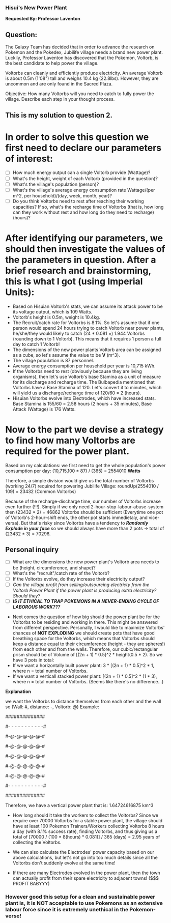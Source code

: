 ### Hisui's New Power Plant

**Requested By: Professor Laventon**

## Question:
The Galaxy Team has decided that in order to advance the research on Pokemon and the Pokedex, Jubilife village needs a brand new power plant. Luckily, Professor Laventon has discovered that the Pokemon, Voltorb, is the best candidate to help power the village.

Voltorbs can cleanly and efficiently produce electricity. An average Voltorb is about 0.5m (1'08") tall and weighs 10.4 kg (22.8lbs). However, they are uncommon and are only found in the Sacred Plaza.

Objective: How many Voltorbs will you need to catch to fully power the village. Describe each step in your thought process.

## This is my solution to question 2.

# In order to solve this question we first need to declare our parameters of interest:
- [ ] How much energy output can a single Voltorb provide (Wattage)?
- [ ] What's the height, weight of each Voltorb (provided in the question)?
- [ ] What's the village's population (person)?
- [ ] What's the village's average energy consumption rate Wattage/(per m^2, per household)/(day, week, month, year)?
- [ ] Do you think Voltorbs need to rest after reaching their working capacities? If so, what's the recharge time of Voltorbs (that is, how long can they work without rest and how long do they need to recharge) (hours)?

# After identifying our parameters, we should then investigate the values of the parameters in question. After a brief research and brainstorming, this is what I got (using Imperial Units):
- Based on Hisuian Voltorb's stats, we can assume its attack power to be its voltage output, which is 109 Watts.
- Voltorb's height is 0.5m, weight is 10.4kg. 
- The Recruit/catch rate for Voltorbs is 8.1%. So let's assume that if one person would spend 24 hours trying to catch Voltorb near power plants, he/she/they would likely to catch (24 * 0.081 =) 1.944 Voltorbs (rounding down to 1 Voltorb). This means that it requires 1 person a full day to catch 1 Voltorb!
- The dimensions of the new power plants Voltorb area can be assigned as a cube, so let's assume the value to be **V** (m^3).
- The village population is 87 personnel.
- Average energy consumption per household per year is 10,715 kWh.
- If the Voltorbs need to rest (obviously because they are living organisms), then let's use Voltorb's base Stamina as a unit of measure for its discharge and recharge time. The Bulbapedia mentioned that Voltorbs have a Base Stamina of 120. Let's convert it to minutes, which will yield us a discharge/recharge time of 120/60 = 2 (hours).
- Hisuian Voltorbs evolve into Electrodes, which have increased stats. Base Stamina is 155/60 = 2.58 hours (2 hours + 35 minutes), Base Attack (Wattage) is 176 Watts.

# Now to the part we devise a strategy to find how many Voltorbs are required for the power plant.

Based on my calculations: we first need to get the whole population's power consumption per day: (10,715,100 * 87) / (365) = 2554010 **Watts**

Therefore, a simple division would give us the total number of Voltorbs (working 24/7) required for powering Jubilife Village: roundUp(2554010 / 109) = 23432 (Common Voltorbs)

Because of the recharge-discharge time, our number of Voltorbs increase even further (!!!). Simply if we only need 2-hour-stop-labour-abuse-system then (23432 * 2) = 46862 Voltorbs should be sufficient (Everytime one pot of Voltorb's 2-hour-shift ends, the other pot starts immedietaly, and vice-versa). But that's risky since Voltorbs have a tendency to ***Randomly Explode in your face*** so we should always have more than 2 pots -> total of (23432 * 3) = 70296. 

## Personal inquiry ##

- [ ] What are the dimensions the new power plant's Voltorb area needs to be (height, circumference, and shape)?
- [ ] What's the "recruit"/catch rate of the Voltorb?
- [ ] If the Voltorbs evolve, do they increase their electricity output?
- [ ] *Can the village profit from selling/outsourcing electricty from the Voltorb Power Plant if the power plant is producing extra electricity? Should they?*
- [ ] ***IS IT ETHICAL TO TRAP POKEMONS IN A NEVER-ENDING CYCLE OF LABOROUS WORK???***

- Next comes the question of how big should the power plant be for the Voltorbs to be residing and working in there. This might be answered from different perspective.
Personally, I would like to maximize Voltorbs' chances of **NOT EXPLODING** we should create pots that have good breathing space for the Voltorbs, which means that Voltorbs should keep a distance equal to their circumference (height - they are spheres!) from each other and from the walls. Therefore, our cubic/rectangular prism should be of Volume of [(2n + 1) * 0.5]^2 * height(0.5 * 2). So we have 3 pots in total:
- If we want a horizontally built power plant: 3 * [(2n + 1) * 0.5]^2 * 1, where n = total number of Voltorbs.
- If we want a verticall stacked power plant: [(2n + 1) * 0.5]^2 * (1 * 3), where n = total number of Voltorbs. (Seems like there's no difference...)

**Explanation**

we want the Voltorbs to distance themselves from each other and the wall so (Wall: #, distance: -, Voltorb: @)
Example:

##############

#- - - - - - - - - - -#

#-@-@-@-@-@-#

#-@-@-@-@-@-#

#-@-@-@-@-@-#

#-@-@-@-@-@-#

#-@-@-@-@-@-#

#- - - - - - - - - - -#

##############

Therefore, we have a vertical power plant that is: 1.64724616875 km^3

- How long should it take the workers to collect the Voltorbs?
Since we require over 70000 Voltorbs for a stable power plant, the village should have at least 100 Pokemon Trainers/Workers collecting Voltorbs 8 hours a day (with 8.1% success rate), finding Voltorbs, and thus giving us a total of [70000 / (100 * 8(hours) * 0.081)] / 365 (days) = 2.95 years of collecting the Voltorbs.

- We can also calculate the Electrodes' power capacity based on our above calculations, but let's not go into too much details since all the Voltorbs don't suddenly evolve at the same time! 

- If there are many Electrodes evolved in the power plant, then the town can actually profit from their spare electricity to adjacent towns! ($$$ PROFIT BABYYY)

### However good this setup for a clean and sustainable power plant is, it is NOT acceptable to use Pokemons as an extensive labour force since it is extremely unethical in the Pokemon-verse! ###










